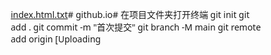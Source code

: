 [index.html.txt](https://github.com/user-attachments/files/19621849/index.html.txt)# github.io# 在项目文件夹打开终端
git init
git add .
git commit -m "首次提交"
git branch -M main
git remote add origin [Uploading <!DOCTYPE html>
<html lang="zh-CN">
<head>
    <meta charset="UTF-8">
    <meta name="viewport" content="width=device-width, initial-scale=1.0">
    <title>个人主页 | Your Name</title>
    <style>
        /* 基础样式 */
        * {
            margin: 0;
            padding: 0;
            box-sizing: border-box;
            font-family: 'Segoe UI', system-ui, sans-serif;
        }

        body {
            background: #f8f9fa;
            color: #212529;
            line-height: 1.6;
            min-height: 100vh;
            display: flex;
            flex-direction: column;
            align-items: center;
            padding: 2rem;
        }

        .container {
            max-width: 800px;
            width: 100%;
            text-align: center;
        }

        /* 头部内容 */
        .header {
            margin-bottom: 3rem;
        }

        h1 {
            font-size: 2.5rem;
            margin-bottom: 1rem;
            color: #2d3436;
        }

        .bio {
            font-size: 1.1rem;
            color: #636e72;
            margin-bottom: 2rem;
        }

        /* 链接按钮 */
        .links {
            display: flex;
            flex-direction: column;
            gap: 1rem;
            max-width: 300px;
            margin: 0 auto;
        }

        .link-button {
            padding: 1rem 2rem;
            background: #ffffff;
            border: 2px solid #ced4da;
            border-radius: 8px;
            text-decoration: none;
            color: #2d3436;
            font-weight: 500;
            transition: all 0.2s ease;
        }

        .link-button:hover {
            border-color: #74b9ff;
            transform: translateY(-2px);
            box-shadow: 0 5px 15px rgba(116, 185, 255, 0.1);
        }

        /* 页脚 */
        footer {
            margin-top: auto;
            padding: 2rem 0;
            color: #636e72;
            font-size: 0.9rem;
        }
    </style>
</head>
<body>
    <div class="container">
        <header class="header">
            <h1>你好，我是[阿漓/棍棍]</h1>
            <p class="bio">写手 | COSER | 创作者</p>
        </header>

        <div class="links">
            <a href="[GitHub链接]" class="link-button" target="_blank">GitHub</a>
            <a href="[https://weibo.com/u/6627325732]" class="link-button" target="_blank">棍的大眼</a>
            <a href="[作品集链接]" class="link-button" target="_blank">项目作品</a>
            <a href="mailto:[alice322680@gmail.com]" class="link-button">联系我</a>
        </div>

        <footer>
            <p>© 2023 [棍妳妹的幸福人生] - 因热爱而制作</p>
        </footer>
    </div>
</body>
</html>index.html.txt…]()

git push -u origin main
